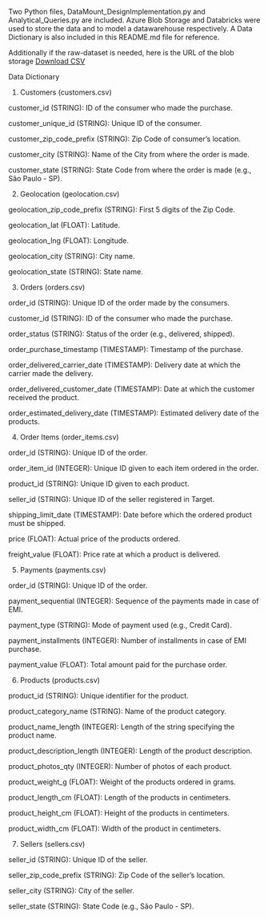 Two Python files, DataMount_DesignImplementation.py and Analytical_Queries.py are included.
Azure Blob Storage and Databricks were used to store the data and to model a datawarehouse respectively.
A Data Dictionary is also included in this README.md file for reference.

Additionally if the raw-dataset is needed, here is the URL of the blob storage
[Download CSV](https://ecommercetarget.blob.core.windows.net/ecommerce-data/customers.csv?sp=r&st=2025-03-14T21:16:31Z&se=2025-06-12T05:14:31Z&spr=https&sv=2024-11-04&sr=b&sig=GBjLU3nd6941d1hB7EmrTzZqbX9FtTcz1UqC%2Bx4ltfg%3D)


Data Dictionary


1. Customers (customers.csv)

customer_id (STRING): ID of the consumer who made the purchase.

customer_unique_id (STRING): Unique ID of the consumer.

customer_zip_code_prefix (STRING): Zip Code of consumer’s location.

customer_city (STRING): Name of the City from where the order is made.

customer_state (STRING): State Code from where the order is made (e.g., São Paulo - SP).



2. Geolocation (geolocation.csv)

geolocation_zip_code_prefix (STRING): First 5 digits of the Zip Code.

geolocation_lat (FLOAT): Latitude.

geolocation_lng (FLOAT): Longitude.

geolocation_city (STRING): City name.

geolocation_state (STRING): State name.



3. Orders (orders.csv)

order_id (STRING): Unique ID of the order made by the consumers.

customer_id (STRING): ID of the consumer who made the purchase.

order_status (STRING): Status of the order (e.g., delivered, shipped).

order_purchase_timestamp (TIMESTAMP): Timestamp of the purchase.

order_delivered_carrier_date (TIMESTAMP): Delivery date at which the carrier made the delivery.

order_delivered_customer_date (TIMESTAMP): Date at which the customer received the product.

order_estimated_delivery_date (TIMESTAMP): Estimated delivery date of the products.



4. Order Items (order_items.csv)

order_id (STRING): Unique ID of the order.

order_item_id (INTEGER): Unique ID given to each item ordered in the order.

product_id (STRING): Unique ID given to each product.

seller_id (STRING): Unique ID of the seller registered in Target.

shipping_limit_date (TIMESTAMP): Date before which the ordered product must be shipped.

price (FLOAT): Actual price of the products ordered.

freight_value (FLOAT): Price rate at which a product is delivered.



5. Payments (payments.csv)

order_id (STRING): Unique ID of the order.

payment_sequential (INTEGER): Sequence of the payments made in case of EMI.

payment_type (STRING): Mode of payment used (e.g., Credit Card).

payment_installments (INTEGER): Number of installments in case of EMI purchase.

payment_value (FLOAT): Total amount paid for the purchase order.



6. Products (products.csv)

product_id (STRING): Unique identifier for the product.

product_category_name (STRING): Name of the product category.

product_name_length (INTEGER): Length of the string specifying the product name.

product_description_length (INTEGER): Length of the product description.

product_photos_qty (INTEGER): Number of photos of each product.

product_weight_g (FLOAT): Weight of the products ordered in grams.

product_length_cm (FLOAT): Length of the products in centimeters.

product_height_cm (FLOAT): Height of the products in centimeters.

product_width_cm (FLOAT): Width of the product in centimeters.



7. Sellers (sellers.csv)

seller_id (STRING): Unique ID of the seller.

seller_zip_code_prefix (STRING): Zip Code of the seller’s location.

seller_city (STRING): City of the seller.

seller_state (STRING): State Code (e.g., São Paulo - SP).

